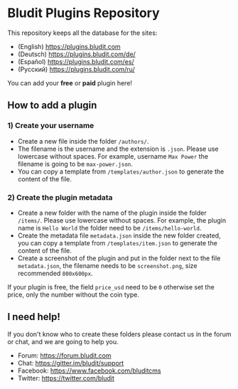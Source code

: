 # Bludit Plugins Repository
This repository keeps all the database for the sites:
- (English) https://plugins.bludit.com
- (Deutsch) https://plugins.bludit.com/de/
- (Español) https://plugins.bludit.com/es/
- (Русский) https://plugins.bludit.com/ru/

You can add your **free** or **paid** plugin here!

## How to add a plugin
### 1) Create your username
- Create a new file inside the folder `/authors/`.
- The filename is the username and the extension is `.json`. Please use lowercase without spaces. For example, username `Max Power` the filename is going to be `max-power.json`.
- You can copy a template from `/templates/author.json` to generate the content of the file.

### 2) Create the plugin metadata
- Create a new folder with the name of the plugin inside the folder `/items/`. Please use lowercase without spaces. For example, the plugin name is `Hello World` the folder need to be `/items/hello-world`.
- Create the metadata file `metadata.json` inside the new folder created, you can copy a template from `/templates/item.json` to generate the content of the file.
- Create a screenshot of the plugin and put in the folder next to the file `metadata.json`, the filename needs to be `screenshot.png`, size recommended `800x600px`.

If your plugin is free, the field `price_usd` need to be `0` otherwise set the price, only the number without the coin type.

## I need help!
If you don't know who to create these folders please contact us in the forum or chat, and we are going to help you.
- Forum: https://forum.bludit.com
- Chat: https://gitter.im/bludit/support
- Facebook: https://www.facebook.com/bluditcms
- Twitter: https://twitter.com/bludit
